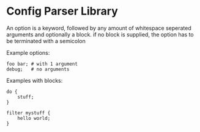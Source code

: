# Config Parser Library

An option is a keyword, followed by any amount of whitespace seperated arguments and optionally a block. if no block is supplied, the option has to be terminated with a semicolon

Example options:

```
foo bar; # with 1 argument
debug;   # no arguments
```

Examples with blocks:

```
do {
    stuff;
}

filter mystuff {
    hello world;
}
```